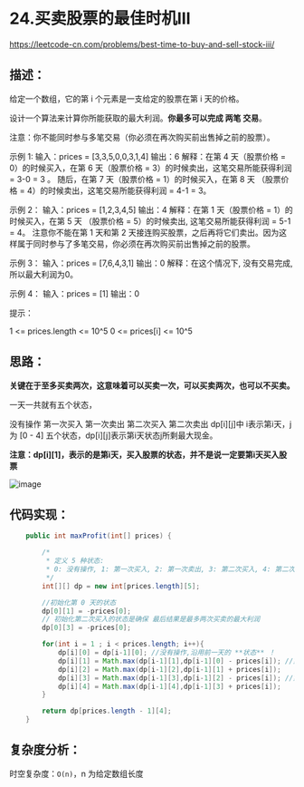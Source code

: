 # 24.买卖股票的最佳时机Ⅲ

https://leetcode-cn.com/problems/best-time-to-buy-and-sell-stock-iii/

## 描述：
给定一个数组，它的第 i 个元素是一支给定的股票在第 i 天的价格。

设计一个算法来计算你所能获取的最大利润。**你最多可以完成 两笔 交易**。

注意：你不能同时参与多笔交易（你必须在再次购买前出售掉之前的股票）。

示例 1: 输入：prices = [3,3,5,0,0,3,1,4] 输出：6 解释：在第 4 天（股票价格 = 0）的时候买入，在第 6 天（股票价格 = 3）的时候卖出，这笔交易所能获得利润 = 3-0 = 3 。
随后，在第 7 天（股票价格 = 1）的时候买入，在第 8 天 （股票价格 = 4）的时候卖出，这笔交易所能获得利润 = 4-1 = 3。

示例 2： 输入：prices = [1,2,3,4,5] 输出：4 解释：在第 1 天（股票价格 = 1）的时候买入，在第 5 天 （股票价格 = 5）的时候卖出, 这笔交易所能获得利润 = 5-1 = 4。
注意你不能在第 1 天和第 2 天接连购买股票，之后再将它们卖出。因为这样属于同时参与了多笔交易，你必须在再次购买前出售掉之前的股票。

示例 3： 输入：prices = [7,6,4,3,1] 输出：0 解释：在这个情况下, 没有交易完成, 所以最大利润为0。

示例 4： 输入：prices = [1] 输出：0

提示：

1 <= prices.length <= 10^5
0 <= prices[i] <= 10^5


## 思路：

**关键在于至多买卖两次，这意味着可以买卖一次，可以买卖两次，也可以不买卖。**

一天一共就有五个状态，

没有操作
第一次买入
第一次卖出
第二次买入
第二次卖出
dp[i][j]中 i表示第i天，j为 [0 - 4] 五个状态，dp[i][j]表示第i天状态j所剩最大现金。

**注意：dp[i][1]，表示的是第i天，买入股票的状态，并不是说一定要第i天买入股票**

![image](https://user-images.githubusercontent.com/82756242/156996028-d689e090-b3ea-4781-9a17-689fd6c35c94.png)


## 代码实现：
```java
    public int maxProfit(int[] prices) {

        /*
         * 定义 5 种状态:
         * 0: 没有操作, 1: 第一次买入, 2: 第一次卖出, 3: 第二次买入, 4: 第二次卖出
         */
        int[][] dp = new int[prices.length][5];

        //初始化第 0 天的状态
        dp[0][1] = -prices[0];
        // 初始化第二次买入的状态是确保 最后结果是最多两次买卖的最大利润
        dp[0][3] = -prices[0];

        for(int i = 1 ; i < prices.length; i++){
            dp[i][0] = dp[i-1][0]; //没有操作,沿用前一天的 **状态** ！
            dp[i][1] = Math.max(dp[i-1][1],dp[i-1][0] - prices[i]); //第i天，第一次买入股票的状态
            dp[i][2] = Math.max(dp[i-1][2],dp[i-1][1] + prices[i]);
            dp[i][3] = Math.max(dp[i-1][3],dp[i-1][2] - prices[i]); //第i天，第二次买入股票的状态
            dp[i][4] = Math.max(dp[i-1][4],dp[i-1][3] + prices[i]);
        }

        return dp[prices.length - 1][4];
    }
```


## 复杂度分析：

时空复杂度：`O(n)`，n 为给定数组长度
